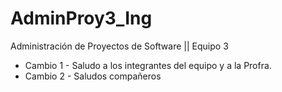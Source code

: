 # AdminProy3_Ing
Administración de Proyectos de Software || Equipo 3
- Cambio 1 -
Saludo a los integrantes del equipo y a la Profra.
- Cambio 2 -
Saludos compañeros
